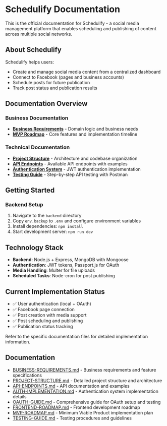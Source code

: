# Schedulify Documentation

This is the official documentation for Schedulify - a social media management platform that enables scheduling and publishing of content across multiple social networks.

## About Schedulify

Schedulify helps users:
- Create and manage social media content from a centralized dashboard
- Connect to Facebook (pages and business accounts)
- Schedule posts for future publication
- Track post status and publication results

## Documentation Overview

### Business Documentation
- [**Business Requirements**](BUSINESS-REQUIREMENTS.md) - Domain logic and business needs
- [**MVP Roadmap**](MVP-ROADMAP.md) - Core features and implementation timeline

### Technical Documentation
- [**Project Structure**](PROJECT-STRUCTURE.md) - Architecture and codebase organization
- [**API Endpoints**](API-ENDPOINTS.md) - Available API endpoints with examples
- [**Authentication System**](AUTH-IMPLEMENTATION.md) - JWT authentication implementation
- [**Testing Guide**](TESTING-GUIDE.md) - Step-by-step API testing with Postman

## Getting Started

### Backend Setup
1. Navigate to the `backend` directory
2. Copy `env.backup` to `.env` and configure environment variables
3. Install dependencies: `npm install`
4. Start development server: `npm run dev`

## Technology Stack

- **Backend**: Node.js + Express, MongoDB with Mongoose
- **Authentication**: JWT tokens, Passport.js for OAuth
- **Media Handling**: Multer for file uploads
- **Scheduled Tasks**: Node-cron for post publishing

## Current Implementation Status

- ✅ User authentication (local + OAuth)
- ✅ Facebook page connection
- ✅ Post creation with media support
- ✅ Post scheduling and publishing
- ✅ Publication status tracking

Refer to the specific documentation files for detailed implementation information.

## Documentation

- [BUSINESS-REQUIREMENTS.md](./BUSINESS-REQUIREMENTS.md) - Business requirements and feature specifications
- [PROJECT-STRUCTURE.md](./PROJECT-STRUCTURE.md) - Detailed project structure and architecture
- [API-ENDPOINTS.md](./API-ENDPOINTS.md) - API documentation and examples
- [AUTH-IMPLEMENTATION.md](./AUTH-IMPLEMENTATION.md) - Authentication system implementation details
- [OAUTH-GUIDE.md](./OAUTH-GUIDE.md) - Comprehensive guide for OAuth setup and testing
- [FRONTEND-ROADMAP.md](./FRONTEND-ROADMAP.md) - Frontend development roadmap
- [MVP-ROADMAP.md](./MVP-ROADMAP.md) - Minimum Viable Product implementation plan
- [TESTING-GUIDE.md](./TESTING-GUIDE.md) - Testing procedures and guidelines 